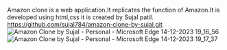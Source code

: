 Amazon clone is a web application.It replicates the function of Amazon.It is developed using html,css it is created by Sujal patil.
https://github.com/sujal784/amazon-clone-by-sujal.git
![Amazon Clone by Sujal - Personal - Microsoft​ Edge 14-12-2023 19_16_56](https://github.com/sujal784/amazon-clone-by-sujal/assets/153832672/87def6ca-43ad-4c3b-b7b1-d298f8e09c5a)
![Amazon Clone by Sujal - Personal - Microsoft​ Edge 14-12-2023 19_17_37](https://github.com/sujal784/amazon-clone-by-sujal/assets/153832672/4f2db299-36ee-4199-a372-7f3766946523)
